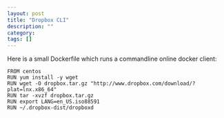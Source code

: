 ```yaml
---
layout: post
title: "Dropbox CLI"
description: ""
category: 
tags: []
---
```




Here is a small Dockerfile which runs a commandline online docker client:

<pre><code>FROM centos
RUN yum install -y wget
RUN wget -O dropbox.tar.gz "http://www.dropbox.com/download/?plat=lnx.x86_64"
RUN tar -xvzf dropbox.tar.gz
RUN export LANG=en_US.iso88591
RUN ~/.dropbox-dist/dropboxd
</code></pre>
